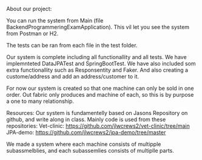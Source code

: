 About our project:

You can run the system from Main (file BackendProgrammeringExamApplication).
This vil let you see the system from Postman or H2.

The tests can be ran from each file in the test folder.

Our system is complete including all functionallity and all tests.
We have implemnteted DataJPATest and SpringBootTest.
We have also included som extra functionallity such as Responsentity and Faker.
And also creating a custome/address and add an address/customer to it.

For now our system is created so that one machine can only be sold in one order.
Out fabric only produces and machine of each, so this is by purpose a one to many relationship.

Resources:
Our system is fundamentelly based on Jasons Repository on github, and write along in class.
Mainly code is used from these repositories:
Vet-clinic: https://github.com/jlwcrews2/vet-clinic/tree/main
JPA-demo: https://github.com/jlwcrews2/jpa-demo/tree/master

We made a system where each machine consists of multipple subassmelblies, and each
subassemlies consists of multiplle parts.